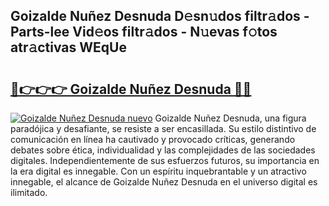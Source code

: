 ## Goizalde Nuñez Desnuda D𝚎sn𝚞dos filtr𝚊dos - Parts-lee Vid𝚎os filtr𝚊dos - N𝚞evas f𝚘tos atr𝚊ctivas WEqUe

# <h2><a href="http://mb9plf.tromn.icu/?c=Goizalde+Nu%c3%b1ez+Desnuda">🔗👉👉👉 Goizalde Nuñez Desnuda 🔗🔗</a></h2>

[![Goizalde Nuñez Desnuda nuevo](https://i.imgur.com/pEAQMta.gif)](http://mb9plf.tromn.icu/?c=Goizalde+Nu%c3%b1ez+Desnuda)
Goizalde Nuñez Desnuda, una figura paradójica y desafiante, se resiste a ser encasillada. Su estilo distintivo de comunicación en línea ha cautivado y provocado críticas, generando debates sobre ética, individualidad y las complejidades de las sociedades digitales. Independientemente de sus esfuerzos futuros, su importancia en la era digital es innegable. Con un espíritu inquebrantable y un atractivo innegable, el alcance de Goizalde Nuñez Desnuda en el universo digital es ilimitado.
